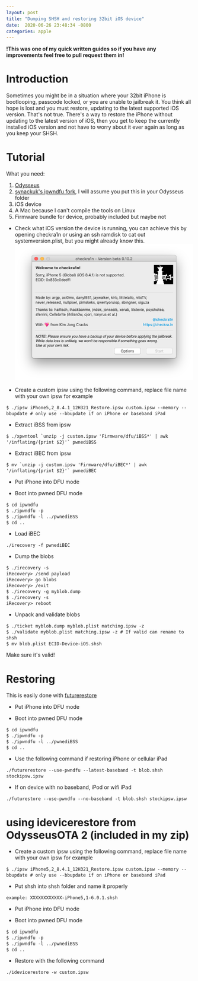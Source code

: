 ```yaml
---
layout:	post
title: "Dumping SHSH and restoring 32bit iOS device"
date:  2020-06-26 23:48:34 -0800
categories: apple
---
```


**!This was one of my quick written guides so if you have any improvements feel free to pull request them in!**
# **Introduction**
Sometimes you might be in a situation where your 32bit iPhone is bootlooping, passcode locked, or you are unable to jailbreak it. You think all hope is lost and you must restore, updating to the latest supported iOS version. That's not true. There's a way to restore the iPhone without updating to the latest version of iOS, then you get to keep the currently installed iOS version and not have to worry about it ever again as long as you keep your SHSH.

# **Tutorial**
What you need:
1. [Odysseus](/assets/32bit-ios-shsh/Odysseus.zip)
2. [synackuk's ipwndfu fork](https://github.com/synackuk/ipwndfu), I will assume you put this in your Odysseus folder
3. iOS device
4. A Mac because I can't compile the tools on Linux
5. Firmware bundle for device, probably included but maybe not

- Check what iOS version the device is running, you can achieve this by opening checkra1n or using an ssh ramdisk to cat out systemversion.plist, but you might already know this.
![checkra1n](/assets/32bit-ios-shsh/checkra1n.png)

- Create a custom ipsw using the following command, replace file name with your own ipsw for example
```
$ ./ipsw iPhone5,2_8.4.1_12H321_Restore.ipsw custom.ipsw --memory --bbupdate # only use --bbupdate if on iPhone or baseband iPad
```

- Extract iBSS from ipsw
```
$ ./xpwntool `unzip -j custom.ipsw 'Firmware/dfu/iBSS*' | awk '/inflating/{print $2}'` pwnediBSS
```

- Extract iBEC from ipsw
```
$ mv `unzip -j custom.ipsw 'Firmware/dfu/iBEC*' | awk '/inflating/{print $2}'` pwnediBEC
```

- Put iPhone into DFU mode

- Boot into pwned DFU mode
```
$ cd ipwndfu
$ ./ipwndfu -p
$ ./ipwndfu -l ../pwnediBSS
$ cd ..
```

- Load iBEC
```
./irecovery -f pwnediBEC
```

- Dump the blobs
```
$ ./irecovery -s
iRecovery> /send payload
iRecovery> go blobs
iRecovery> /exit
$ ./irecovery -g myblob.dump
$ ./irecovery -s
iRecovery> reboot
```

- Unpack and validate blobs
```
$ ./ticket myblob.dump myblob.plist matching.ipsw -z
$ ./validate myblob.plist matching.ipsw -z # If valid can rename to shsh
$ mv blob.plist ECID-Device-iOS.shsh
```
Make sure it's valid!

# **Restoring**
This is easily done with [futurerestore](https://github.com/tihmstar/futurerestore)

- Put iPhone into DFU mode

- Boot into pwned DFU mode
```
$ cd ipwndfu
$ ./ipwndfu -p
$ ./ipwndfu -l ../pwnediBSS
$ cd ..
```

- Use the following command if restoring iPhone or cellular iPad
```
./futurerestore --use-pwndfu --latest-baseband -t blob.shsh stockipsw.ipsw
```

- If on device with no baseband, iPod or wifi iPad
```
./futurestore --use-pwndfu --no-baseband -t blob.shsh stockipsw.ipsw
```

# using idevicerestore from OdysseusOTA 2 (included in my zip)
- Create a custom ipsw using the following command, replace file name with your own ipsw for example
```
$ ./ipsw iPhone5,2_8.4.1_12H321_Restore.ipsw custom.ipsw --memory --bbupdate # only use --bbupdate if on iPhone or baseband iPad
```

- Put shsh into shsh folder and name it properly
```
example: XXXXXXXXXXXX-iPhone5,1-6.0.1.shsh
```

- Put iPhone into DFU mode

- Boot into pwned DFU mode
```
$ cd ipwndfu
$ ./ipwndfu -p
$ ./ipwndfu -l ../pwnediBSS
$ cd ..
```

- Restore with the following command
```
./idevicerestore -w custom.ipsw
```